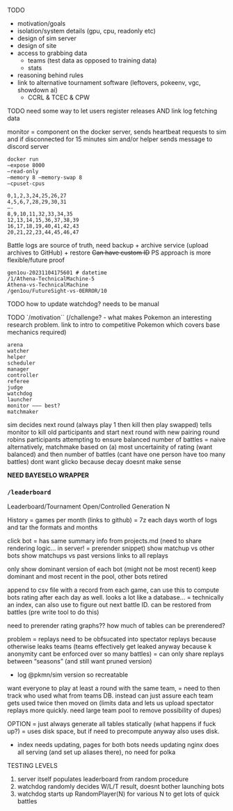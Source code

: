 TODO

- motivation/goals
- isolation/system details (gpu, cpu, readonly etc)
- design of sim server
- design of site
- access to grabbing data
  - teams (test data as opposed to training data)
  - stats
- reasoning behind rules
- link to alternative tournament software (leftovers, pokeenv, vgc, showdown ai)
  + CCRL & TCEC & CPW

TODO need some way to let users register releases AND link log fetching data

monitor = component on the docker server, sends heartbeat requests to sim and if disconnected for 15
minutes sim and/or helper sends message to discord server

```
docker run
—expose 8000
—read-only
—memory 8 —memory-swap 8
—cpuset-cpus 

0,1,2,3,24,25,26,27
4,5,6,7,28,29,30,31
—-
8,9,10,11,32,33,34,35
12,13,14,15,36,37,38,39
16,17,18,19,40,41,42,43
20,21,22,23,44,45,46,47
```

Battle logs are source of truth, need backup + archive service (upload archives to GitHub) + restore
~~Can have custom ID~~ PS approach is more flexible/future proof

```
gen1ou-20231104175601 # datetime
/1/Athena-TechnicalMachine-5
Athena-vs-TechnicalMachine
/gen1ou/FutureSight-vs-0ERROR/10
``````

TODO how to update watchdog? needs to be manual

TODO `/motivation`` (/challenge? - what makes Pokemon an interesting research problem. link to intro
to competitive Pokemon which covers base mechanics required)

```
arena
watcher
helper
scheduler
manager
controller
referee
judge
watchdog
launcher
monitor ——— best?
matchmaker
```

sim decides next round (always play 1 then kill then play swapped)
tells monitor to kill old participants and start next round with new pairing
round robins participants attempting to ensure balanced number of battles = naive
alternatively, matchmake based on (a) most uncertainity of rating (want balanced) and then number of battles (cant have one person have too many battles)
dont want glicko because decay doesnt make sense

**NEED BAYESELO WRAPPER**

### `/leaderboard`

Leaderboard/Tournament
Open/Controlled
Generation N

History
= games per month (links to github) = 7z each days worth of logs and tar the formats and months


click bot = has same summary info from projects.md (need to share rendering logic… in server! = prerender snippet)
show matchup vs other bots
show matchups vs past versions
links to all replays

only show dominant version of each bot (might not be most recent)
keep dominant and most recent in the pool, other bots retired

append to csv file with a record from each game, can use this to compute bots rating after each day as well. looks a lot like a database…
= technically an index, can also use to figure out next battle ID. can be restored from battles (pre write tool to do this)

need to prerender rating graphs?? how much of tables can be prerendered?

problem = replays need to be obfsucated into spectator replays because otherwise leaks teams (teams effectively get leaked anyway because k anonymity cant be enforced over so many battles) = can only share replays between “seasons” (and still want pruned version)
- log @pkmn/sim version so recreatable

want everyone to play at least a round with the same team, = need to then track who used what from teams DB. instead can just assure each team gets used twice then moved on (limits data and lets us upload spectator replays more quickly. need large team pool to remove possibility of dupes)

OPTION = just always generate all tables statically (what happens if fuck up?) = uses disk space, but if need to precompute anyway also uses disk.
- index needs updating, pages for both bots needs updating
nginx does all serving (and set up aliases there), no need for polka

  <script async src="https://unpkg.com/mathjax@3.2.2/es5/tex-mml-chtml.js"></script>

TESTING LEVELS

1. server itself populates leaderboard from random procedure
2. watchdog randomly decides W/L/T result, doesnt bother launching bots
3. watchdog starts up RandomPlayer(N) for various N to get lots of quick battles